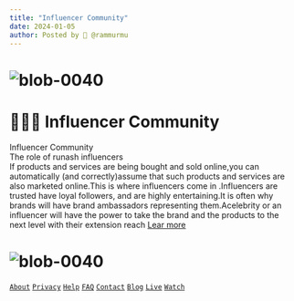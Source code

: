 ```yaml
---
title: "Influencer Community"
date: 2024-01-05
author: Posted by 🙋 @rammurmu
---
```


# ![blob-0040](https://user-images.githubusercontent.com/61916324/132724592-e5bef25e-36d9-4da8-bbc6-84a24183c8e2.png)

# 🧑‍🤝‍🧑 Influencer Community 
Influencer Community<br>
The role of runash influencers <br>
If products and services are being bought and sold online,you can automatically (and correctly)assume that such products and services are also marketed online.This is where influencers come in .Influencers are trusted have loyal followers, and are highly entertaining.It is often why brands will have brand ambassadors representing them.Acelebrity or an influencer will have the power to take the brand and the products to the next level with their extension reach 
[Lear more](https://influencermarketinghub.com)
















# ![blob-0040](https://user-images.githubusercontent.com/61916324/132724592-e5bef25e-36d9-4da8-bbc6-84a24183c8e2.png)
[``About``](https://about) [``Privacy``](https://) [``Help``](https://) [``FAQ``](https://) [``Contact``](https://) [``Blog``](https://) [``Live``](https://) [``Watch``](https://)
